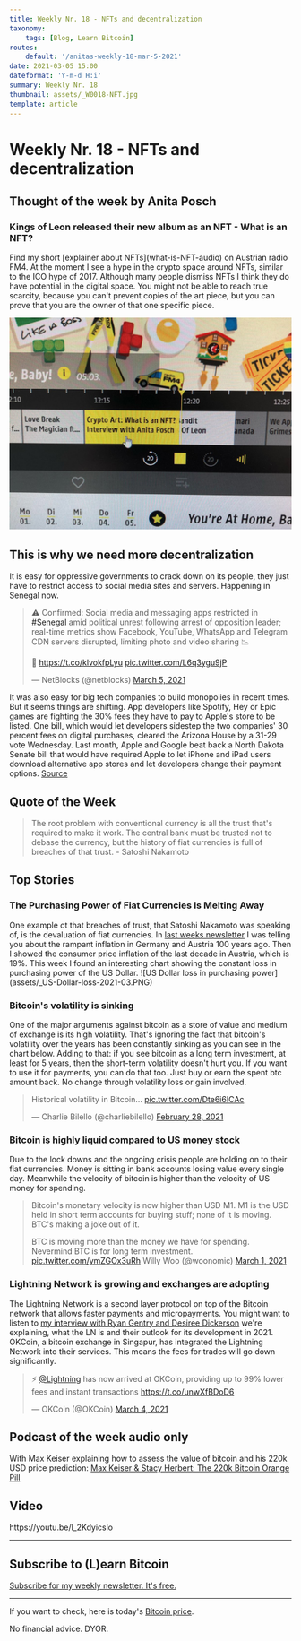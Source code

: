 ```yaml
---
title: Weekly Nr. 18 - NFTs and decentralization
taxonomy:
    tags: [Blog, Learn Bitcoin]
routes:
    default: '/anitas-weekly-18-mar-5-2021'
date: 2021-03-05 15:00
dateformat: 'Y-m-d H:i'
summary: Weekly Nr. 18
thumbnail: assets/_W0018-NFT.jpg
template: article
---
```


# Weekly Nr. 18 - NFTs and decentralization

<h2>Thought of the week by Anita Posch</h2>

<h3>Kings of Leon released their new album as an NFT - What is an NFT?</h3>
Find my short [explainer about NFTs](what-is-NFT-audio) on Austrian radio FM4. At the moment I see a hype in the crypto space around NFTs, similar to the ICO hype of 2017. Although many people dismiss NFTs I think they do have potential in the digital space. You might not be able to reach true scarcity, because you can't prevent copies of the art piece, but you can prove that you are the owner of that one specific piece.

![Anita Posch about NFTs on FM4 radio](assets/_W0018-NFT.jpg)

<h2>This is why we need more decentralization</h2>
It is easy for oppressive governments to crack down on its people, they just have to restrict access to social media sites and servers. Happening in Senegal now.
<blockquote class="twitter-tweet">
<p dir="ltr" lang="en">⚠️ Confirmed: Social media and messaging apps restricted in <a href="https://twitter.com/hashtag/Senegal?src=hash&amp;ref_src=twsrc%5Etfw">#Senegal</a> amid political unrest following arrest of opposition leader; real-time metrics show Facebook, YouTube, WhatsApp and Telegram CDN servers disrupted, limiting photo and video sharing 📉</p>
📰 <a href="https://t.co/klvokfpLyu">https://t.co/klvokfpLyu</a> <a href="https://t.co/L6q3ygu9jP">pic.twitter.com/L6q3ygu9jP</a>

— NetBlocks (@netblocks) <a href="https://twitter.com/netblocks/status/1367644916059357189?ref_src=twsrc%5Etfw">March 5, 2021</a></blockquote>
<script async src="https://platform.twitter.com/widgets.js" charset="utf-8"></script>

It was also easy for big tech companies to build monopolies in recent times. But it seems things are shifting. App developers like Spotify, Hey or Epic games are fighting the 30% fees they have to pay to Apple's store to be listed. One bill, which would let developers sidestep the two companies' 30 percent fees on digital purchases, cleared the Arizona House by a 31-29 vote Wednesday. Last month, Apple and Google beat back a North Dakota Senate bill that would have required Apple to let iPhone and iPad users download alternative app stores and let developers change their payment options. <a href="https://www.politico.com/news/2021/03/03/apple-google-app-store-fights-move-to-the-states-473388" target="_blank" rel="noopener">Source</a>


<h2>Quote of the Week</h2>
<blockquote>The root problem with conventional currency is all the trust that's required to make it work. The central bank must be trusted not to debase the currency, but the history of fiat currencies is full of breaches of that trust. - Satoshi Nakamoto</blockquote>

<h2>Top Stories</h2>
<h3>The Purchasing Power of Fiat Currencies Is Melting Away</h3>
One example ot that breaches of trust, that Satoshi Nakamoto was speaking of, is the devaluation of fiat currencies. In <a href="https://anitaposch.com/anitas-weekly-17-26-feb-2021/">last weeks newsletter</a> I was telling you about the rampant inflation in Germany and Austria 100 years ago. Then I showed the consumer price inflation of the last decade in Austria, which is 19%. This week I found an interesting chart showing the constant loss in purchasing power of the US Dollar.
![US Dollar loss in purchasing power](assets/_US-Dollar-loss-2021-03.PNG)
<h3>Bitcoin's volatility is sinking</h3>
One of the major arguments against bitcoin as a store of value and medium of exchange is its high volatility. That's ignoring the fact that bitcoin's volatility over the years has been constantly sinking as you can see in the chart below. Adding to that: if you see bitcoin as a long term investment, at least for 5 years, then the short-term volatility doesn't hurt you. If you want to use it for payments, you can do that too. Just buy or earn the spent btc amount back. No change through volatility loss or gain involved.
<div class="white-box">
<blockquote class="twitter-tweet">
<p dir="ltr" lang="en">Historical volatility in Bitcoin... <a href="https://t.co/Dte6i6ICAc">pic.twitter.com/Dte6i6ICAc</a></p>
— Charlie Bilello (@charliebilello) <a href="https://twitter.com/charliebilello/status/1366108195333300231?ref_src=twsrc%5Etfw">February 28, 2021</a></blockquote>
<script async src="https://platform.twitter.com/widgets.js" charset="utf-8"></script>
</div>
<h3>Bitcoin is highly liquid compared to US money stock</h3>
Due to the lock downs and the ongoing crisis people are holding on to their fiat currencies. Money is sitting in bank accounts losing value every single day. Meanwhile the velocity of bitcoin is higher than the velocity of US money for spending.
<div class="white-box">
<blockquote class="twitter-tweet">
<p dir="ltr" lang="en">Bitcoin's monetary velocity is now higher than USD M1. M1 is the USD held in short term accounts for buying stuff; none of it is moving. BTC's making a joke out of it.</p>
BTC is moving more than the money we have for spending. Nevermind BTC is for long term investment. <a href="https://t.co/ymZGOx3uRh">pic.twitter.com/ymZGOx3uRh</a>
Willy Woo (@woonomic) <a href="https://twitter.com/woonomic/status/1366285485132247047?ref_src=twsrc%5Etfw">March 1, 2021</a></blockquote>
<script async src="https://platform.twitter.com/widgets.js" charset="utf-8"></script>
</div>
<h3>Lightning Network is growing and exchanges are adopting</h3>
The Lightning Network is a second layer protocol on top of the Bitcoin network that allows faster payments and micropayments. You might want to listen to <a href="https://bitcoinundco.com/en/lightning-labs/" target="_blank" rel="noopener">my interview with Ryan Gentry and Desiree Dickerson</a> we're explaining, what the LN is and their outlook for its development in 2021. OKCoin, a bitcoin exchange in Singapur, has integrated the Lightning Network into their services. This means the fees for trades will go down significantly.
<div class="white-box">
<blockquote class="twitter-tweet">
<p dir="ltr" lang="en">⚡ <a href="https://twitter.com/lightning?ref_src=twsrc%5Etfw">@Lightning</a> has now arrived at OKCoin, providing up to 99% lower fees and instant transactions <a href="https://t.co/unwXfBDoD6">https://t.co/unwXfBDoD6</a></p>
— OKCoin (@OKCoin) <a href="https://twitter.com/OKCoin/status/1367508435789443076?ref_src=twsrc%5Etfw">March 4, 2021</a></blockquote>
<script async src="https://platform.twitter.com/widgets.js" charset="utf-8"></script>
</div>

<h2>Podcast of the week audio only</h2>
With Max Keiser explaining how to assess the value of bitcoin and his 220k USD price prediction:
<a href="https://bitcoinundco.com/en/max-keiser-stacy-herbert-2021/" target="_blank" rel="noopener noreferrer">Max Keiser &amp; Stacy Herbert: The 220k Bitcoin Orange Pill</a>
<h2>Video</h2>
https://youtu.be/l_2Kdyicslo

---
## Subscribe to (L)earn Bitcoin

[Subscribe for my weekly newsletter. It's free.](https://anita.link/weekly)

---

If you want to check, here is today's [Bitcoin price](https://www.coingecko.com/en/coins/bitcoin).

No financial advice. DYOR.